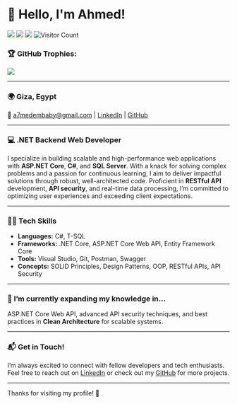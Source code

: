 # 👋 Hello, I'm Ahmed!

![](https://github-readme-stats.vercel.app/api?username=A7medEmbaby&show_icons=true&theme=radical)
![](https://github-readme-stats.vercel.app/api/top-langs/?username=A7medEmbaby&layout=compact&theme=radical)
![](https://github-readme-streak-stats.herokuapp.com/?user=A7medEmbaby&theme=radical)
![Visitor Count](https://komarev.com/ghpvc/?username=A7medEmbaby&color=blue)

### 🏆 GitHub Trophies:
![](https://github-profile-trophy.vercel.app/?username=A7medEmbaby&theme=onedark)

---

### 🌍 Giza, Egypt
📧 [a7medembaby@gmail.com](mailto:a7medembaby@gmail.com) | [LinkedIn](http://www.linkedin.com/in/ahmed-m-embaby) | [GitHub](http://github.com/A7medEmbaby)

---

### 💻 .NET Backend Web Developer
I specialize in building scalable and high-performance web applications with **ASP.NET Core**, **C#**, and **SQL Server**. With a knack for solving complex problems and a passion for continuous learning, I aim to deliver impactful solutions through robust, well-architected code. Proficient in **RESTful API** development, **API security**, and real-time data processing, I’m committed to optimizing user experiences and exceeding client expectations.

---

### 🧑‍💻 Tech Skills
- **Languages:** C#, T-SQL
- **Frameworks:** .NET Core, ASP.NET Core Web API, Entity Framework Core
- **Tools:** Visual Studio, Git, Postman, Swagger
- **Concepts:** SOLID Principles, Design Patterns, OOP, RESTful APIs, API Security

---

### 🌱 I’m currently expanding my knowledge in...
ASP.NET Core Web API, advanced API security techniques, and best practices in **Clean Architecture** for scalable systems.

---

### 📬 Get in Touch!
I’m always excited to connect with fellow developers and tech enthusiasts. Feel free to reach out on [LinkedIn](http://www.linkedin.com/in/ahmed-m-embaby) or check out my [GitHub](http://github.com/A7medEmbaby) for more projects.

---

Thanks for visiting my profile! 🙌
